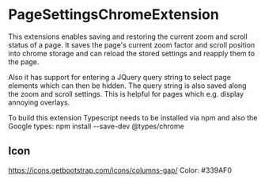 # PageSettingsChromeExtension

This extensions enables saving and restoring the current zoom and scroll status of a page.
It saves the page's current zoom factor and scroll position into chrome storage and can reload the stored settings and reapply them to the page.

Also it has support for entering a JQuery query string to select page elements which can then be hidden.
The query string is also saved along the zoom and scroll settings.
This is helpful for pages which e.g. display annoying overlays.

To build this extension Typescript needs to be installed via npm and also the Google types:
npm install --save-dev @types/chrome

## Icon

https://icons.getbootstrap.com/icons/columns-gap/
Color: #339AF0